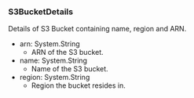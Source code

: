 ### S3BucketDetails
Details of S3 Bucket containing name, region and ARN.

- arn: System.String
  - ARN of the S3 bucket.
- name: System.String
  - Name of the S3 bucket.
- region: System.String
  - Region the bucket resides in.
